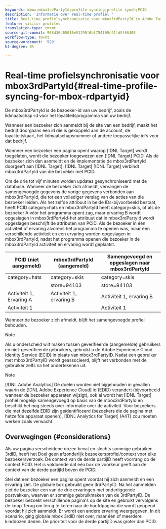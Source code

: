 ```yaml
---
keywords: mbox;mbox3rdPartyId;profile syncing;profile synch;PCID
description: 'Informatie over real-time profiel '
title: Real-time profielsynchronisatie voor mbox3rdPartyId in Adobe Target
feature: visitor profiles
translation-type: tm+mt
source-git-commit: 968d36d65016e51290f6bf754f69c91fd8f68405
workflow-type: tm+mt
source-wordcount: '520'
ht-degree: 0%

---
```



# Real-time profielsynchronisatie voor mbox3rdPartyId{#real-time-profile-syncing-for-mbox-rdpartyid}

De mbox3rdPartyId is de bezoeker-id van uw bedrijf, zoals de lidmaatschap-id voor het loyaliteitsprogramma van uw bedrijf.

Wanneer een bezoeker zich aanmeldt bij de site van een bedrijf, maakt het bedrijf doorgaans een id die is gekoppeld aan de account, de loyaliteitskaart, het lidmaatschapsnummer of andere toepasselijke id&#39;s voor dat bedrijf.

Wanneer een bezoeker een pagina opent waarop [!DNL Target] wordt toegelaten, wordt die bezoeker toegewezen een [!DNL Target] PCID. Als de bezoeker zich dan aanmeldt en de implementatie de mbox3rdPartyId doorgeeft aan [!DNL Target], [!DNL Target] [!DNL Target] verbindt mbox3rdPartyId van die bezoeker met PCID.

Om de drie tot vijf minuten worden updates gesynchroniseerd met de database. Wanneer de bezoeker zich afmeldt, vervangen de samengevoegde gegevens de vorige gegevens verbonden aan mbox3rdPartyId, die tot een vollediger verslag van de acties van die bezoeker leiden. Als het zelfde attribuut in beide IDs-bijvoorbeeld bestaat, heeft PCID category=hats en mbox3rdPartyId heeft category=skis, of als de bezoeker A vóór het programma opent zag, maar ervaring B wordt opgeslagen in mbox3rdPartyId-het attribuut dat in mbox3rdPartyId wordt opgeslagen beschrijft de attributen van PCID. Als de bezoeker in één activiteit of ervaring alvorens het programma te openen was, maar een verschillende activiteit en een ervaring worden opgeslagen in mbox3rdPartyId, nadat het programma openen die bezoeker in de mbox3rdPartyId activiteit en ervaring wordt geplaatst.

| PCID (niet aangemeld) | mbox3rdPartyId (aangemeld) | Samengevoegd en opgeslagen naar mbox3rdPartyId |
|---|---|---|
| category=hats | category=skis | category=skis |
|  | store=94103 | store=94103 |
| Activiteit 1, Ervaring A | Activiteit 1, ervaring B | Activiteit 1, ervaring B |
| Activiteit 1 |  | Activiteit 1 |

Wanneer de bezoeker zich afmeldt, blijft het samengevoegde profiel behouden.

>[!NOTE]
>
>Als u onderscheid wilt maken tussen geverifieerde (aangemelde) gebruikers en niet-geverifieerde gebruikers, gebruikt u de Adobe Experience Cloud Identity Service (ECID) in plaats van mbox3rdPartyID. Nadat een gebruiker met mbox3rdPartyID wordt geassocieerd, blijft het verbonden met de gebruiker zelfs na het ondertekenen uit.

>[!NOTE]
>
>[!DNL Adobe Analytics] De doelen worden niet bijgehouden in gevallen waarin de [!DNL Adobe Experience Cloud] id (EDID) verandert (bijvoorbeeld wanneer de bezoeker apparaten wijzigt), ook al wordt het [!DNL Target] profiel mogelijk samengevoegd op basis van de mbox3rdPartyId en beschikt het nog steeds over informatie over de activiteit. Voor bezoekers die met dezelfde EDID zijn geïdentificeerd (bezoekers die de pagina met hetzelfde apparaat openen), [!DNL Analytics for Target] (A4T) zou moeten werken zoals verwacht.

## Overwegingen {#considerations}

Als uw pagina verscheidene dozen bevat en slechts sommige gebruiken 3rdID, heeft het Doel geen afzonderlijk bezoekersprofiel/context voor elke bezoekersverzoek. De context van de derde partijID heeft voorrang op de context PCID. Het is voldoende dat één box de voorkeur geeft aan de context van de derde partijId boven de PCID.

Stel dat een bezoeker een pagina opent voordat hij zich aanmeldt en een ervaring ziet. De globale box gebruikt geen 3rdPartyID. Na het aanmelden ziet de bezoeker een van de drie ervaringen met onderliggende postvakken, waarvan er sommige gebruikmaken van de 3rdPartyID. De bezoeker bezoekt verschillende pagina&#39;s op de site en gebruikt vervolgens de knop Terug om terug te keren naar de hoofdpagina die wordt geopend voordat hij zich aanmeldt. Er wordt een andere ervaring weergegeven. In dit scenario, ging globale mbox 3rdID niet over, maar één of meerdere kinddozen deden. De prioriteit voor de derde partijID was groter dan PCID.
